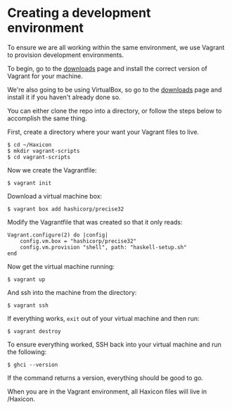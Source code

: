 # Creating a development environment

To ensure we are all working within the same environment, we use Vagrant to provision development environments.

To begin, go to the [downloads](http://www.vagrantup.com/downloads) page and install the correct version of Vagrant for your machine.

We're also going to be using VirtualBox, so go to the [downloads](https://www.virtualbox.org/) page and install it if you haven't already done so.

You can either clone the repo into a directory, or follow the steps below to accomplish the same thing.

First, create a directory where your want your Vagrant files to live.

	$ cd ~/Haxicon
	$ mkdir vagrant-scripts
	$ cd vagrant-scripts

Now we create the Vagrantfile:

	$ vagrant init

Download a virtual machine box:

	$ vagrant box add hashicorp/precise32

Modify the Vagrantfile that was created so that it only reads:

	Vagrant.configure(2) do |config|
	  	config.vm.box = "hashicorp/precise32"
  		config.vm.provision "shell", path: "haskell-setup.sh"
	end

Now get the virtual machine running:

	$ vagrant up

And ssh into the machine from the directory:

	$ vagrant ssh

If everything works, `exit` out of your virtual machine and then run:

	$ vagrant destroy

To ensure everything worked, SSH back into your virtual machine and run the following:

	$ ghci --version

If the command returns a version, everything should be good to go.

When you are in the Vagrant environment, all Haxicon files will live in /Haxicon.

